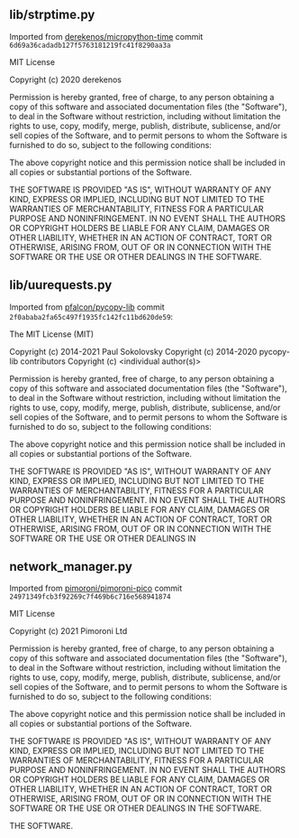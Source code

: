 ## lib/strptime.py

Imported from
[derekenos/micropython-time](https://github.com/derekenos/micropython-time)
commit `6d69a36cadadb127f5763181219fc41f8290aa3a`

MIT License

Copyright (c) 2020 derekenos

Permission is hereby granted, free of charge, to any person obtaining a copy
of this software and associated documentation files (the "Software"), to deal
in the Software without restriction, including without limitation the rights
to use, copy, modify, merge, publish, distribute, sublicense, and/or sell
copies of the Software, and to permit persons to whom the Software is
furnished to do so, subject to the following conditions:

The above copyright notice and this permission notice shall be included in all
copies or substantial portions of the Software.

THE SOFTWARE IS PROVIDED "AS IS", WITHOUT WARRANTY OF ANY KIND, EXPRESS OR
IMPLIED, INCLUDING BUT NOT LIMITED TO THE WARRANTIES OF MERCHANTABILITY,
FITNESS FOR A PARTICULAR PURPOSE AND NONINFRINGEMENT. IN NO EVENT SHALL THE
AUTHORS OR COPYRIGHT HOLDERS BE LIABLE FOR ANY CLAIM, DAMAGES OR OTHER
LIABILITY, WHETHER IN AN ACTION OF CONTRACT, TORT OR OTHERWISE, ARISING FROM,
OUT OF OR IN CONNECTION WITH THE SOFTWARE OR THE USE OR OTHER DEALINGS IN THE
SOFTWARE.

## lib/uurequests.py

Imported from [pfalcon/pycopy-lib](https://github.com/pfalcon/pycopy-lib)
commit `2f0ababa2fa65c497f1935fc142fc11bd620de59`:

The MIT License (MIT)

Copyright (c) 2014-2021 Paul Sokolovsky
Copyright (c) 2014-2020 pycopy-lib contributors
Copyright (c) <year> <individual author(s)>

Permission is hereby granted, free of charge, to any person obtaining a copy
of this software and associated documentation files (the "Software"), to deal
in the Software without restriction, including without limitation the rights
to use, copy, modify, merge, publish, distribute, sublicense, and/or sell
copies of the Software, and to permit persons to whom the Software is
furnished to do so, subject to the following conditions:

The above copyright notice and this permission notice shall be included in
all copies or substantial portions of the Software.

THE SOFTWARE IS PROVIDED "AS IS", WITHOUT WARRANTY OF ANY KIND, EXPRESS OR
IMPLIED, INCLUDING BUT NOT LIMITED TO THE WARRANTIES OF MERCHANTABILITY,
FITNESS FOR A PARTICULAR PURPOSE AND NONINFRINGEMENT. IN NO EVENT SHALL THE
AUTHORS OR COPYRIGHT HOLDERS BE LIABLE FOR ANY CLAIM, DAMAGES OR OTHER
LIABILITY, WHETHER IN AN ACTION OF CONTRACT, TORT OR OTHERWISE, ARISING FROM,
OUT OF OR IN CONNECTION WITH THE SOFTWARE OR THE USE OR OTHER DEALINGS IN

## network_manager.py

Imported from
[pimoroni/pimoroni-pico](https://github.com/pimoroni/pimoroni-pico) commit
`24971349fcb3f92269c7f469b6c716e568941874`

MIT License

Copyright (c) 2021 Pimoroni Ltd

Permission is hereby granted, free of charge, to any person obtaining a copy
of this software and associated documentation files (the "Software"), to deal
in the Software without restriction, including without limitation the rights
to use, copy, modify, merge, publish, distribute, sublicense, and/or sell
copies of the Software, and to permit persons to whom the Software is
furnished to do so, subject to the following conditions:

The above copyright notice and this permission notice shall be included in all
copies or substantial portions of the Software.

THE SOFTWARE IS PROVIDED "AS IS", WITHOUT WARRANTY OF ANY KIND, EXPRESS OR
IMPLIED, INCLUDING BUT NOT LIMITED TO THE WARRANTIES OF MERCHANTABILITY,
FITNESS FOR A PARTICULAR PURPOSE AND NONINFRINGEMENT. IN NO EVENT SHALL THE
AUTHORS OR COPYRIGHT HOLDERS BE LIABLE FOR ANY CLAIM, DAMAGES OR OTHER
LIABILITY, WHETHER IN AN ACTION OF CONTRACT, TORT OR OTHERWISE, ARISING FROM,
OUT OF OR IN CONNECTION WITH THE SOFTWARE OR THE USE OR OTHER DEALINGS IN THE
SOFTWARE.

THE SOFTWARE.
